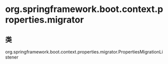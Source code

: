 # org.springframework.boot.context.properties.migrator

## 类

org.springframework.boot.context.properties.migrator.PropertiesMigrationListener




